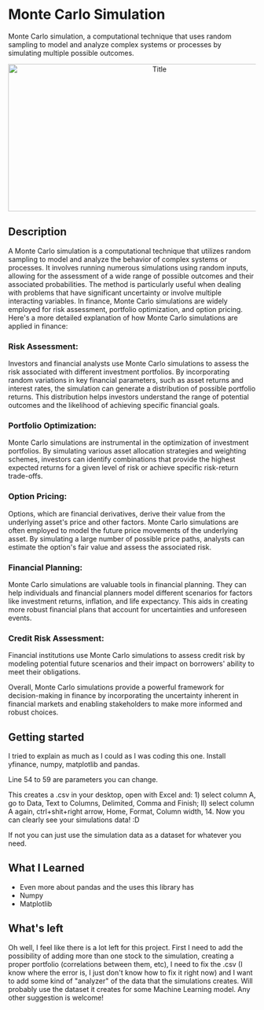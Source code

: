 # Monte Carlo Simulation
Monte Carlo simulation, a computational technique that uses random sampling to model and analyze complex systems or processes by simulating multiple possible outcomes.

<p align="center">
  <img src="https://miro.medium.com/v2/resize:fit:1400/1*eSpxYWfHSm_JKDH0tR6F6g.png" alt="Title" width="600px" height="300px">
</p>

## Description
A Monte Carlo simulation is a computational technique that utilizes random sampling to model and analyze the behavior of complex systems or processes. It involves running numerous simulations using random inputs, allowing for the assessment of a wide range of possible outcomes and their associated probabilities. The method is particularly useful when dealing with problems that have significant uncertainty or involve multiple interacting variables. In finance, Monte Carlo simulations are widely employed for risk assessment, portfolio optimization, and option pricing. Here's a more detailed explanation of how Monte Carlo simulations are applied in finance:

### Risk Assessment:
Investors and financial analysts use Monte Carlo simulations to assess the risk associated with different investment portfolios. By incorporating random variations in key financial parameters, such as asset returns and interest rates, the simulation can generate a distribution of possible portfolio returns. This distribution helps investors understand the range of potential outcomes and the likelihood of achieving specific financial goals.

### Portfolio Optimization:
Monte Carlo simulations are instrumental in the optimization of investment portfolios. By simulating various asset allocation strategies and weighting schemes, investors can identify combinations that provide the highest expected returns for a given level of risk or achieve specific risk-return trade-offs.

### Option Pricing:
Options, which are financial derivatives, derive their value from the underlying asset's price and other factors. Monte Carlo simulations are often employed to model the future price movements of the underlying asset. By simulating a large number of possible price paths, analysts can estimate the option's fair value and assess the associated risk.

### Financial Planning:
Monte Carlo simulations are valuable tools in financial planning. They can help individuals and financial planners model different scenarios for factors like investment returns, inflation, and life expectancy. This aids in creating more robust financial plans that account for uncertainties and unforeseen events.

### Credit Risk Assessment:
Financial institutions use Monte Carlo simulations to assess credit risk by modeling potential future scenarios and their impact on borrowers' ability to meet their obligations.

Overall, Monte Carlo simulations provide a powerful framework for decision-making in finance by incorporating the uncertainty inherent in financial markets and enabling stakeholders to make more informed and robust choices.

## Getting started
I tried to explain as much as I could as I was coding this one. Install yfinance, numpy, matplotlib and pandas.

Line 54 to 59 are parameters you can change. 

This creates a .csv in your desktop, open with Excel and: 1) select column A, go to Data, Text to Columns, Delimited, Comma and Finish; II) select column A again, ctrl+shit+right arrow, Home, Format, Column width, 14.
Now you can clearly see your simulations data! :D

If not you can just use the simulation data as a dataset for whatever you need.

## What I Learned
- Even more about pandas and the uses this library has
- Numpy
- Matplotlib

## What's left
Oh well, I feel like there is a lot left for this project. First I need to add the possibility of adding more than one stock to the simulation, creating a proper portfolio (correlations between them, etc), I need to fix the .csv (I know where the error is, I just don't know how to fix it right now) and I want to add some kind of "analyzer" of the data that the simulations creates. Will probably use the dataset it creates for some Machine Learning model. Any other suggestion is welcome!

